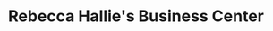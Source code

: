 ---
title: "Rebecca Hallie's Business Center"
url: /foya-city/rebecca-hallies-business-center/
shop: convenience
---